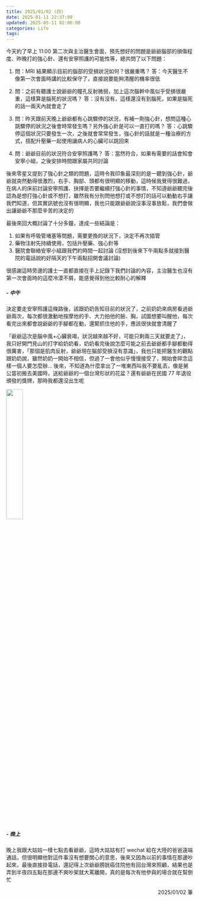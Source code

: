 ```yaml
---
title: 2025/01/02 (四)
date: 2025-01-11 22:37:09
updated: 2025-05-11 02:06:00
categories: Life
tags:
---
```


今天約了早上 11:00 第二次與主治醫生會面，預先想好的問題是爺爺腦部的損傷程度、昨晚打的強心針、還有安寧照護的可能性等，總共問了以下問題：

1. 問：MRI 結果顯示目前的腦部的受損狀況如何？很嚴重嗎？
   答：今天醫生不像第一次會面時講的比較保守了，直接說要能夠清醒的機率很低

2. 問：之前有聽護士說爺爺的瞳孔反射微弱，加上這次腦幹中風似乎受損很嚴重，這樣算是腦死的狀況嗎？
   答：沒有沒有，這樣還沒有到腦死，如果是腦死的話一兩天內就會走了

3. 問：昨天跟前天晚上爺爺都有心跳驟停的狀況，有補一劑強心針，想問這種心跳驟停的狀況之後會時常發生嗎？另外強心針是可以一直打的嗎？
   答：心跳驟停這個狀況只要發生一次，之後就會常常發生，強心針的話就是一種治療的方式，搭配升壓藥一起使用讓病人的心臟可以跳回來

4. 問：爺爺目前的狀況符合安寧照護嗎？
   答：當然符合，如果有需要的話會知會安寧小組，之後安排時間跟家屬共同討論

後來零星又提到了強心針之類的問題，這時令我印象最深刻的是一聽到強心針，爺爺就突然動得很激烈，右手、胸部、頭都有很明顯的移動，這時候我覺得很難過，在病人的床前討論安寧照護、抉擇是否要繼續打強心針的事情，不知道爺爺聽完後認為是想打強心針或不想打，雖然我有分別問他想打或不想打的話可以動動右手讓我們知道，但其實訊號也沒有很明顯，我也只能跟爺爺說沒事沒事放鬆，我們會做出讓爺爺不那麼辛苦的決定的

最後來回大概討論了十分多鐘，達成一些結論是：

1. 如果有呼吸管堵塞等問題，需要更換的狀況下，決定不再次插管
2. 藥物注射先持續使用，包括升壓藥、強心針等
3. 醫院會聯絡安寧小組跟我們約時間一起討論 (沒想到後來下午兩點多就接到醫院的電話說約好隔天的下午兩點招開會議討論)

很感謝這時旁邊的護士一直都直接在手上記錄下我們討論的內容，主治醫生也沒有第一次會面時的這麼冷漠不屑，能感覺得到他比較耐心的解釋

##### - 中午

決定要走安寧照護這條路後，該跟奶奶告知目前的狀況了，之前奶奶來病房看過爺爺兩次，每次都很激動地按摩他的手、大力拍他的臉、胸，試圖想要叫醒他，每次看完出來都會說爺爺的手腳都在動，還緊抓住他的手，應該很快就會清醒了

「爺爺這次是腦中風+心臟衰竭，狀況越來越不好，可能只剩兩三天就要走了」，我只好開門見山的打字給奶奶看，奶奶看完後說怎麼可能之前去爺爺都手腳都動得很厲害，「那個是肌肉反射，爺爺現在腦部受損沒有意識」，我也只能把醫生的觀點跟奶奶說，雖然奶奶一開始不相信，但過了一會他似乎慢慢接受了，開始會碎念這樣一個人要怎麼辦... 後來，不知道為什麼拿出了一堆東西叫我不要亂丟，像是舅公當初搬去美國時，送給爺爺的一個台灣形狀的花盆？還有爺爺在民國 77 年退役頒發的獎牌，那時我都還沒出生呢

<img src="./退役獎牌.jpg" style="width: 30%" />

##### - 晚上

晚上我跟大姑姑一樣七點去看爺爺，這時大姑姑有打 wechat 給在大陸的爸爸遠端通話，但很明顯他對這件事沒有想要關心的意思，後來又因為以前的事情在那邊吵起來，最後直接掛電話，還記得上次爺爺膀胱癌住院他有回台灣來照顧，結果也是弄到半夜四五點在那邊不爽吵架就大罵離開，真的是每次有他參與的場合就在幫倒忙

<div style="text-align: right">2025/01/02 筆</div>
